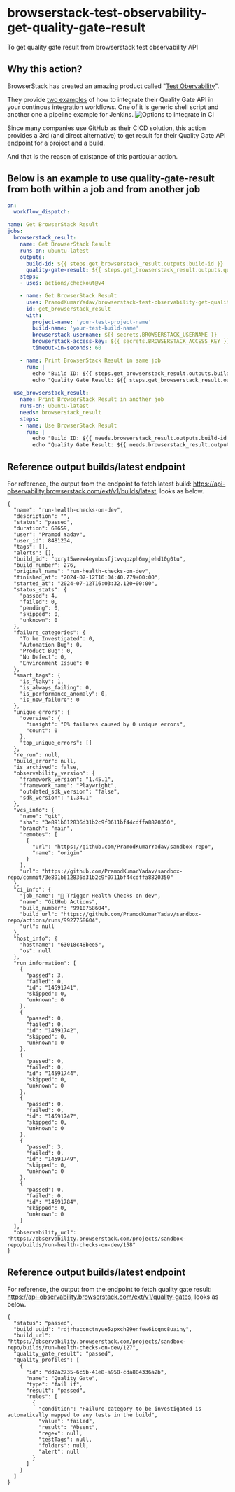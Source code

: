 # browserstack-test-observability-get-quality-gate-result

To get quality gate result from browserstack test observability API

## Why this action?
BrowserStack has created an amazing product called "[Test Obervability](https://observability.browserstack.com/home)". 

They provide [two examples](https://www.browserstack.com/docs/test-observability/quality-gate/integrate-via-api) of how to integrate their Quality Gate API in your continous integration workflows. One of it is generic shell script and another one a pipeline example for Jenkins.
![Options to integrate in CI](./assets/image.png)

Since many companies use GitHub as their CICD solution, this action provides a 3rd (and direct alternative) to get result for their Quality Gate API endpoint for a project and a build.

And that is the reason of existance of this particular action.

## Below is an example to use quality-gate-result from both within a job and from another job

```yaml {"id":"01J2NSXS32KV8TSMM4W64D9WMT"}
on:
  workflow_dispatch:

name: Get BrowserStack Result
jobs:
  browserstack_result:
    name: Get BrowserStack Result
    runs-on: ubuntu-latest
    outputs:
      build-id: ${{ steps.get_browserstack_result.outputs.build-id }}
      quality-gate-result: ${{ steps.get_browserstack_result.outputs.quality-gate-result }}
    steps:
    - uses: actions/checkout@v4

    - name: Get BrowserStack Result
      uses: PramodKumarYadav/browserstack-test-observability-get-quality-gate-result@v3
      id: get_browserstack_result
      with:
        project-name: 'your-test-project-name'
        build-name: 'your-test-build-name'
        browserstack-username: ${{ secrets.BROWSERSTACK_USERNAME }}
        browserstack-access-key: ${{ secrets.BROWSERSTACK_ACCESS_KEY }}
        timeout-in-seconds: 60

    - name: Print BrowserStack Result in same job
      run: |
        echo "Build ID: ${{ steps.get_browserstack_result.outputs.build-id }}"
        echo "Quality Gate Result: ${{ steps.get_browserstack_result.outputs.quality-gate-result }}"
  
  use_browserstack_result:
    name: Print BrowserStack Result in another job
    runs-on: ubuntu-latest
    needs: browserstack_result
    steps:
    - name: Use BrowserStack Result
      run: |
        echo "Build ID: ${{ needs.browserstack_result.outputs.build-id }}"
        echo "Quality Gate Result: ${{ needs.browserstack_result.outputs.quality-gate-result }}"
```

## Reference output builds/latest endpoint

For reference, the output from the endpoint to fetch latest build: https://api-observability.browserstack.com/ext/v1/builds/latest, looks as below.

```
{
  "name": "run-health-checks-on-dev",
  "description": "",
  "status": "passed",
  "duration": 68659,
  "user": "Pramod Yadav",
  "user_id": 8481234,
  "tags": [],
  "alerts": [],
  "build_id": "qxryt5weew4eymbusfjtvvqpzph6myjehd10g0tu",
  "build_number": 276,
  "original_name": "run-health-checks-on-dev",
  "finished_at": "2024-07-12T16:04:40.779+00:00",
  "started_at": "2024-07-12T16:03:32.120+00:00",
  "status_stats": {
    "passed": 4,
    "failed": 0,
    "pending": 0,
    "skipped": 0,
    "unknown": 0
  },
  "failure_categories": {
    "To be Investigated": 0,
    "Automation Bug": 0,
    "Product Bug": 0,
    "No Defect": 0,
    "Environment Issue": 0
  },
  "smart_tags": {
    "is_flaky": 1,
    "is_always_failing": 0,
    "is_performance_anomaly": 0,
    "is_new_failure": 0
  },
  "unique_errors": {
    "overview": {
      "insight": "0% failures caused by 0 unique errors",
      "count": 0
    },
    "top_unique_errors": []
  },
  "re_run": null,
  "build_error": null,
  "is_archived": false,
  "observability_version": {
    "framework_version": "1.45.1",
    "framework_name": "Playwright",
    "outdated_sdk_version": "false",
    "sdk_version": "1.34.1"
  },
  "vcs_info": {
    "name": "git",
    "sha": "3e891b612836d31b2c9f0611bf44cdffa8820350",
    "branch": "main",
    "remotes": [
      {
        "url": "https://github.com/PramodKumarYadav/sandbox-repo",
        "name": "origin"
      }
    ],
    "url": "https://github.com/PramodKumarYadav/sandbox-repo/commit/3e891b612836d31b2c9f0711bf44cdffa8820350"
  },
  "ci_info": {
    "job_name": "💓 Trigger Health Checks on dev",
    "name": "GitHub Actions",
    "build_number": "9910758604",
    "build_url": "https://github.com/PramodKumarYadav/sandbox-repo/actions/runs/9927758604",
    "url": null
  },
  "host_info": {
    "hostname": "63018c48bee5",
    "os": null
  },
  "run_information": [
    {
      "passed": 3,
      "failed": 0,
      "id": "14591741",
      "skipped": 0,
      "unknown": 0
    },
    {
      "passed": 0,
      "failed": 0,
      "id": "14591742",
      "skipped": 0,
      "unknown": 0
    },
    {
      "passed": 0,
      "failed": 0,
      "id": "14591744",
      "skipped": 0,
      "unknown": 0
    },
    {
      "passed": 0,
      "failed": 0,
      "id": "14591747",
      "skipped": 0,
      "unknown": 0
    },
    {
      "passed": 3,
      "failed": 0,
      "id": "14591749",
      "skipped": 0,
      "unknown": 0
    },
    {
      "passed": 0,
      "failed": 0,
      "id": "14591784",
      "skipped": 0,
      "unknown": 0
    }
  ],
  "observability_url": "https://observability.browserstack.com/projects/sandbox-repo/builds/run-health-checks-on-dev/158"
}
```

## Reference output builds/latest endpoint
For reference, the output from the endpoint to fetch quality gate result: https://api-observability.browserstack.com/ext/v1/quality-gates, looks as below.

```
{
  "status": "passed",
  "build_uuid": "rdjrhaccnctnyue5zpxch29enfew6icqnc8uainy",
  "build_url": "https://observability.browserstack.com/projects/sandbox-repo/builds/run-health-checks-on-dev/127",
  "quality_gate_result": "passed",
  "quality_profiles": [
    {
      "id": "dd2a2735-6c5b-41e8-a958-cda884336a2b",
      "name": "Quality Gate",
      "type": "fail if",
      "result": "passed",
      "rules": [
        {
          "condition": "Failure category to be investigated is automatically mapped to any tests in the build",
          "value": "failed",
          "result": "Absent",
          "regex": null,
          "testTags": null,
          "folders": null,
          "alert": null
        }
      ]
    }
  ]
}

```